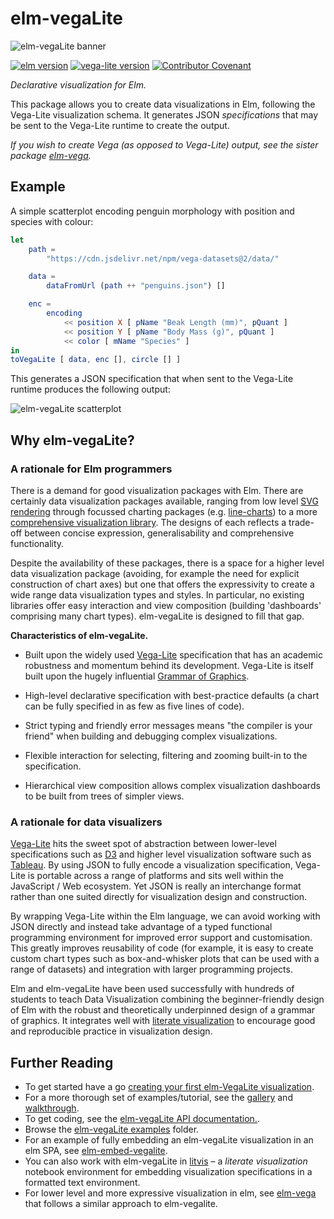 # elm-vegaLite

![elm-vegaLite banner](https://raw.githubusercontent.com/gicentre/elm-vegalite/main/images/banner.jpg)

[![elm version](https://img.shields.io/badge/Elm-v0.19-blue.svg?style=flat-square)](http://elm-lang.org)
[![vega-lite version](https://img.shields.io/badge/Vega--Lite-v5.1-purple.svg?style=flat-square)](https://vega.github.io/vega-lite/)
[![Contributor Covenant](https://img.shields.io/badge/Contributor%20Covenant-v1.4%20adopted-ff69b4.svg)](CODE_OF_CONDUCT.md)

_Declarative visualization for Elm._

This package allows you to create data visualizations in Elm, following the Vega-Lite visualization schema.
It generates JSON _specifications_ that may be sent to the Vega-Lite runtime to create the output.

_If you wish to create Vega (as opposed to Vega-Lite) output, see the sister package [elm-vega](https://github.com/gicentre/elm-vega)._

## Example

A simple scatterplot encoding penguin morphology with position and species with colour:

```elm
let
    path =
        "https://cdn.jsdelivr.net/npm/vega-datasets@2/data/"

    data =
        dataFromUrl (path ++ "penguins.json") []

    enc =
        encoding
            << position X [ pName "Beak Length (mm)", pQuant ]
            << position Y [ pName "Body Mass (g)", pQuant ]
            << color [ mName "Species" ]
in
toVegaLite [ data, enc [], circle [] ]
```

This generates a JSON specification that when sent to the Vega-Lite runtime produces the following output:

![elm-vegaLite scatterplot](https://raw.githubusercontent.com/gicentre/elm-vegalite/main/images/penguinScatter.png)

## Why elm-vegaLite?

### A rationale for Elm programmers

There is a demand for good visualization packages with Elm. There are certainly data visualization packages available, ranging from low level [SVG rendering](https://package.elm-lang.org/packages/elm/svg/latest/) through focussed charting packages (e.g. [line-charts](https://package.elm-lang.org/packages/terezka/line-charts/latest/)) to a more [comprehensive visualization library](http://package.elm-lang.org/packages/gampleman/elm-visualization/latest). The designs of each reflects a trade-off between concise expression, generalisability and comprehensive functionality.

Despite the availability of these packages, there is a space for a higher level data visualization package (avoiding, for example the need for explicit construction of chart axes) but one that offers the expressivity to create a wide range data visualization types and styles. In particular, no existing libraries offer easy interaction and view composition (building 'dashboards' comprising many chart types). elm-vegaLite is designed to fill that gap.

**Characteristics of elm-vegaLite.**

- Built upon the widely used [Vega-Lite](https://vega.github.io/vega-lite/) specification that has an academic robustness and momentum behind its development. Vega-Lite is itself built upon the hugely influential [Grammar of Graphics](http://www.springer.com/gb/book/9780387245447).

- High-level declarative specification with best-practice defaults (a chart can be fully specified in as few as five lines of code).

- Strict typing and friendly error messages means "the compiler is your friend" when building and debugging complex visualizations.

- Flexible interaction for selecting, filtering and zooming built-in to the specification.

- Hierarchical view composition allows complex visualization dashboards to be built from trees of simpler views.

### A rationale for data visualizers

[Vega-Lite](https://vega.github.io/vega-lite/) hits the sweet spot of abstraction between lower-level specifications such as [D3](https://d3js.org) and higher level visualization software such as [Tableau](https://www.tableau.com). By using JSON to fully encode a visualization specification, Vega-Lite is portable across a range of platforms and sits well within the JavaScript / Web ecosystem. Yet JSON is really an interchange format rather than one suited directly for visualization design and construction.

By wrapping Vega-Lite within the Elm language, we can avoid working with JSON directly and instead take advantage of a typed functional programming environment for improved error support and customisation. This greatly improves reusability of code (for example, it is easy to create custom chart types such as box-and-whisker plots that can be used with a range of datasets) and integration with larger programming projects.

Elm and elm-vegaLite have been used successfully with hundreds of students to teach Data Visualization combining the beginner-friendly design of Elm with the robust and theoretically underpinned design of a grammar of graphics. It integrates well with [literate visualization](https://www.gicentre.net/litvis) to encourage good and reproducible practice in visualization design.

## Further Reading

- To get started have a go [creating your first elm-VegaLite visualization](https://github.com/gicentre/elm-vegalite/tree/main/docs/helloWorld).
- For a more thorough set of examples/tutorial, see the [gallery](https://github.com/gicentre/elm-vegalite/tree/main/examples/gallery) and [walkthrough](https://github.com/gicentre/elm-vegalite/tree/main/docs/walkthrough).
- To get coding, see the [elm-vegaLite API documentation.](https://package.elm-lang.org/packages/gicentre/elm-vegalite/latest).
- Browse the [elm-vegaLite examples](https://github.com/gicentre/elm-vegalite/tree/main/examples) folder.
- For an example of fully embedding an elm-vegaLite visualization in an elm SPA, see [elm-embed-vegalite](https://github.com/yardsale8/elm-embed-vega).
- You can also work with elm-vegaLite in [litvis](https://github.com/gicentre/litvis) – a _literate visualization_ notebook environment for embedding visualization specifications in a formatted text environment.
- For lower level and more expressive visualization in elm, see [elm-vega](https://package.elm-lang.org/packages/gicentre/elm-vega/latest/) that follows a similar approach to elm-vegalite.
